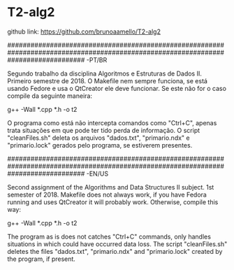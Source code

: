 # T2-alg2
github link:
https://github.com/brunoaamello/T2-alg2

####################################################################################################################################
-PT/BR

Segundo trabalho da disciplina Algoritmos e Estruturas de Dados II. Primeiro semestre de 2018.
O Makefile nem sempre funciona, se está usando Fedore e usa o QtCreator ele deve funcionar.
Se este não for o caso compile da seguinte maneira:

g++ -Wall *.cpp *.h -o t2

O programa como está não intercepta comandos como "Ctrl+C", apenas trata situações em que pode ter tido perda de informação.
O script "cleanFiles.sh" deleta os arquivos "dados.txt", "primario.ndx" e "primario.lock" gerados pelo programa, se estiverem presentes.

####################################################################################################################################
-EN/US

Second assignment of the Algorithms and Data Structures II subject. 1st semester of 2018.
Makefile does not always work, if you have Fedora running and uses QtCreator it will probably work.
Otherwise, compile this way:

g++ -Wall *.cpp *.h -o t2

The program as is does not catches "Ctrl+C" commands, only handles situations in which could have occurred data loss.
The script "cleanFiles.sh" deletes the files "dados.txt", "primario.ndx" and "primario.lock" created by the program, if present.
